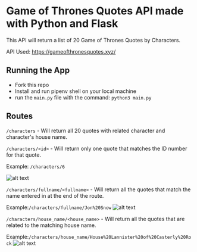 # Game of Thrones Quotes API made with Python and Flask

This API will return a list of 20 Game of Thrones Quotes by Characters.

API Used: https://gameofthronesquotes.xyz/

## Running the App

- Fork this repo
- Install and run pipenv shell on your local machine
- run the `main.py` file with the command: `python3 main.py`

## Routes

`/characters` - Will return all 20 quotes with related character and character's house name.

`/characters/<id>` - Will return only one quote that matches the ID number for that quote.

Example: `/characters/6`

![alt text][id]

[id]: https://res.cloudinary.com/dn2x2ldxj/image/upload/v1642538814/Screen_Shot_2022-01-18_at_3.46.50_PM_rsg84m.png

`/characters/fullname/<fullname>` - Will return all the quotes that match the name entered in at the end of the route.

Example:`/characters/fullname/Jon%20Snow`
![alt text][name]

[name]: https://res.cloudinary.com/dn2x2ldxj/image/upload/v1642538779/Screen_Shot_2022-01-18_at_3.46.14_PM_p5fnza.png

`/characters/house_name/<house_name>` - Will return all the quotes that are related to the matching house name.

Example:`/characters/house_name/House%20Lannister%20of%20Casterly%20Rock`
![alt text][house]

[house]: https://res.cloudinary.com/dn2x2ldxj/image/upload/v1642539148/Screen_Shot_2022-01-18_at_3.52.23_PM_fz3wke.png
